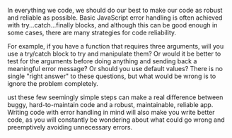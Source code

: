 In everything we code, we should do our best to make our code as robust and reliable as possible. Basic JavaScript error handling is often achieved with  try...catch...finally  blocks, and although this can be good enough in some cases, there are many strategies for code reliability.  

For example, if you have a function that requires three arguments, will you use a try/catch block to try and manipulate them? Or would it be better to test for the arguments before doing anything and sending back a meaningful error message? Or should you use default values? There is no single "right answer" to these questions, but what would be wrong is to ignore the problem completely.














<!--- THE END -->



ust these few seemingly simple steps can make a real difference between buggy, hard-to-maintain code and a robust, maintainable, reliable app.  Writing code with error handling in mind will also make you write better code, as you will constantly be wondering about what could go wrong and preemptively avoiding unnecessary errors.